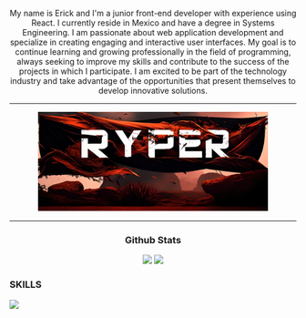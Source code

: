 <div align="center">
<p>My name is Erick and I'm a junior front-end developer with experience using React. I currently reside in Mexico and have a degree in Systems Engineering. I am passionate about web application development and specialize in creating engaging and interactive user interfaces. My goal is to continue learning and growing professionally in the field of programming, always seeking to improve my skills and contribute to the success of the projects in which I participate. I am excited to be part of the technology industry and take advantage of the opportunities that present themselves to develop innovative solutions.</p>
  </div>
<hr/>
<p align="center"><a href="https://www.linkedin.com/in/erick-irvin-padilla-mercado-786463194/"><img width="80%" alt="Hello, I'm Anurag. I do open source!" src="./assets/zyro-image.png"/></a></p>
<hr/>
<div align="center"> 
  <h3> Github Stats</h3>
  <img height="180em" src="https://github-readme-stats.vercel.app/api?username=anuraghazra&hide=contribs,prs"/>
  <img height="180em" src="https://github-readme-stats.vercel.app/api/top-langs/?username=ZeroRyper&layout=compact&theme=tokyonight"/> 
</div>
<div> 
 <h3>SKILLS</h3>
  <a href="https://skillicons.dev">
    <img src="https://skillicons.dev/icons?i=html,css,js,bootstrap,react,github,git" />
  </a>
</div>

